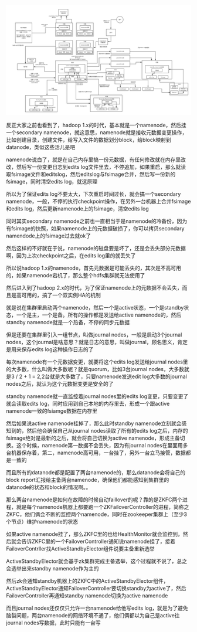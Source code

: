 
![](04_hdfs整体架构原理(5).png)

反正大家之前也看到了，hadoop 1.x的时代，基本就是一个namenode，然后挂一个secondary namenode，就这意思，namenode就是接收元数据变更操作，比如创建目录，创建文件，给写入文件的数据划分block，给block映射到datanode，类似这些活儿是吧

namenode说白了，就是在自己内存里搞一份元数据，有任何修改就在内存里改改，然后写一份变更日志到edits log文件里去，不停追加，如果重启，那么就读取fsimage文件和editslog，然后editslog与fsimage合并，然后写一份新的fsimage，同时清空edits log，就这原理

所以为了保证edits log不要太大，下次重启时间过长，就会搞一个secondary namenode，一般，不停的执行checkpoint操作，在另外一台机器上合并fsimage和edits log，然后更新namenode上的fsimage，清空edits log

同时其实secondary namenode之前也一直相当于是namenode的冷备份，因为有fsimage的快照，如果namenode上的元数据破损了，你可以拷贝secondary namendode上的fsimage过去就ok了

然后这样的不好就在于说，namenode的磁盘要是坏了，还是会丢失部分元数据啊，因为上次checkpoint之后，在edits log里的就丢失了

所以说hadoop 1.x的namenode，首先元数据是可能丢失的，其次是不高可用的，如果namenode宕机了，那么整个hdfs集群就无法使用了

然后进入到了hadoop 2.x的时代，为了保证namenode上的元数据不会丢失，而且是高可用的，搞了一个双实例HA的机制

就是说在集群里启动两个namenode，然后一个是active状态，一个是standby状态，一个是主，一个是备。所有的操作都是发送给active namenode的，然后standby namenode就是一个热备，不停的同步元数据

但是还要在集群里引入一组节点，叫做journal nodes，一般是启动3个journal nodes，这个journal是啥意思？就是日志的意思，叫做journal，顾名思义，肯定是用来保存edits log这种操作日志的了

每次namenode有一个元数据变更，就要将这个edits log发送给journal nodes里的大多数，什么叫做大多数呢？就是quorum，比如3台journal nodes，大多数就是3 / 2 + 1 = 2,2台就是大多数了，只要namenode发送edit log大多数的journal nodes之后，就认为这个元数据变更是安全的了

standby namenode就一直监控着journal nodes里的edits log变更，只要变更了就会读取edits log，同时应用到自己本地的内存里去，形成一个跟active namenode一致的fsiamge数据在内存里

然后如果说active namenode挂掉了，那么此时standby namenode立刻就会感知到的，然后他会确保自己从journal nodes读取了所有的edits log之后，内存的fsimage绝对是最新的之后，就会将自己切换为active namenode，形成主备切换。这个时候，namenode第一数据不会丢失，因为有journal nodes在里面用多台机器保存着，第二，namenode高可用，一台挂了，另外一台立马接管，数据都是一致的

而且所有的datanode都是配置了两台namenode的，那么datanode会将自己的block report汇报给主备两台namenode，确保他们都能感知到集群里的datanode的状态和block的情况啊。。

那么两台namenode是如何在故障的时候自动faillover的呢？靠的是ZKFC两个进程，就是每个namenode机器上都要跑一个ZKFailoverController的进程，简称之ZKFC，他们俩会不断的监控两个namenode，同时在zookeeper集群上（至少3个节点）维护namenode的状态

如果active namenode挂了，那么ZKFC里的也给HealthMonitor就会监控到，然后就会告诉ZKFC里的一个FailoverController通知说namenode挂了，接着FailoverContrller找ActiveStandbyElector组件说要主备重新选举

ActiveStandbyElector就会基于zk集群完成主备选举，这个过程就不说了，总之会选举出来standby namenode作为主的

然后zk会通知standby机器上的ZKFC中的ActiveStandbyElector组件，ActiveStandbyElector通知FailoverController要切换standby为active了，然后FailoverController再通知standby namenode切换为active namenode

而且journal nodes还仅仅只允许一台namenode给他写edits log，就是为了避免脑裂问题，两台namenode的网络环境不通了，他们俩都以为自己是active往journal nodes写数据，此时只能有一台写




